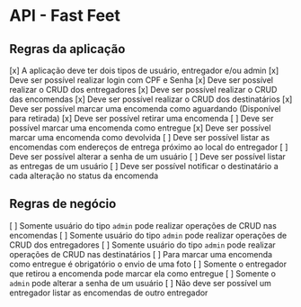 # API - Fast Feet

## Regras da aplicação

[x] A aplicação deve ter dois tipos de usuário, entregador e/ou admin
[x] Deve ser possível realizar login com CPF e Senha
[x] Deve ser possível realizar o CRUD dos entregadores
[x] Deve ser possível realizar o CRUD das encomendas
[x] Deve ser possível realizar o CRUD dos destinatários
[x] Deve ser possível marcar uma encomenda como aguardando (Disponível para retirada)
[x] Deve ser possível retirar uma encomenda
[ ] Deve ser possível marcar uma encomenda como entregue
[x] Deve ser possível marcar uma encomenda como devolvida
[ ] Deve ser possível listar as encomendas com endereços de entrega próximo ao local do entregador
[ ] Deve ser possível alterar a senha de um usuário
[ ] Deve ser possível listar as entregas de um usuário
[ ] Deve ser possível notificar o destinatário a cada alteração no status da encomenda

## Regras de negócio

[ ] Somente usuário do tipo `admin` pode realizar operações de CRUD nas encomendas
[ ] Somente usuário do tipo `admin` pode realizar operações de CRUD dos entregadores
[ ] Somente usuário do tipo `admin` pode realizar operações de CRUD nas destinatários
[ ] Para marcar uma encomenda como entregue é obrigatório o envio de uma foto
[ ] Somente o entregador que retirou a encomenda pode marcar ela como entregue
[ ] Somente o `admin` pode alterar a senha de um usuário
[ ] Não deve ser possível um entregador listar as encomendas de outro entregador

